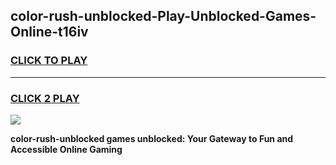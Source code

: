 
## color-rush-unblocked-Play-Unblocked-Games-Online-t16iv
<h3>
<a href="https://premium76.site?title=color-rush-unblocked&ref=25A">CLICK TO PLAY</a></h3>
<hr>

<h3>
<a href="https://premium76.site?title=color-rush-unblocked&ref=25A">CLICK 2 PLAY</a>
  
</h3>

<a href="https://premium76.site?title=color-rush-unblocked&ref=25A"><img src="https://clearcache.store/games.png"></a>


**color-rush-unblocked games unblocked: Your Gateway to Fun and Accessible Online Gaming**
